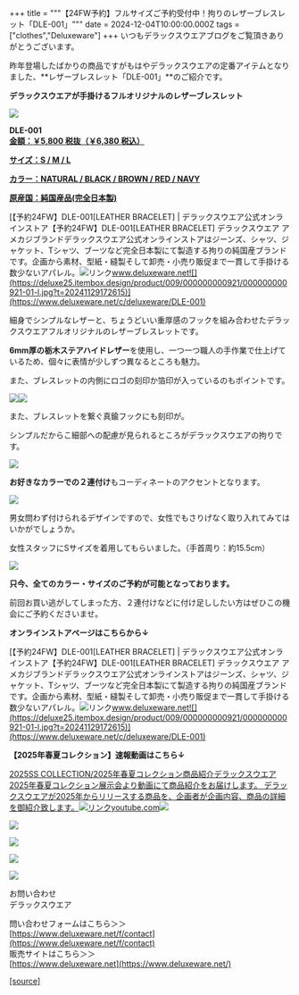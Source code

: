 +++
title = """【24FW予約】フルサイズご予約受付中！拘りのレザーブレスレット「DLE-001」"""
date = 2024-12-04T10:00:00.000Z
tags = ["clothes","Deluxeware"]
+++
いつもデラックスウエアブログをご覧頂きありがとうございます。

昨年登場したばかりの商品ですがもはやデラックスウエアの定番アイテムとなりました、**レザーブレスレット「DLE-001」**のご紹介です。

**デラックスウエアが手掛けるフルオリジナルのレザーブレスレット**

[![](https://stat.ameba.jp/user_images/20241204/12/deluxeware/5b/2c/j/o0800080015517587503.jpg)](https://stat.ameba.jp/user_images/20241204/12/deluxeware/5b/2c/j/o0800080015517587503.jpg)

**DLE-001**  
**[金額：￥5,800 税抜（￥6,380 税込）](https://www.deluxeware.net/c/deluxeware/DLE-001)**

**[サイズ：S / M / L](https://www.deluxeware.net/c/deluxeware/DLE-001)**

**[カラー：NATURAL / BLACK / BROWN / RED / NAVY](https://www.deluxeware.net/c/deluxeware/DLE-001)**

**[原産国：純国産品(完全日本製)](https://www.deluxeware.net/c/deluxeware/DLE-001)**

[【予約24FW】DLE-001\[LEATHER BRACELET\] | デラックスウエア公式オンラインストア【予約24FW】DLE-001\[LEATHER BRACELET\] デラックスウエア アメカジブランドデラックスウエア公式オンラインストアはジーンズ、シャツ、ジャケット、Tシャツ、ブーツなど完全日本製にて製造する拘りの純国産ブランドです。企画から素材、型紙・縫製そして卸売・小売り販促まで一貫して手掛ける数少ないアパレル。![リンク](https://c.stat100.ameba.jp/ameblo/symbols/v3.20.0/svg/gray/editor_link.svg)www.deluxeware.net![](https://deluxe25.itembox.design/product/009/000000000921/000000000921-01-l.jpg?t=20241129172615)](https://www.deluxeware.net/c/deluxeware/DLE-001)

細身でシンプルなレザーと、ちょうどいい重厚感のフックを組み合わせたデラックスウエアフルオリジナルのレザーブレスレットです。

**6mm厚の栃木ステアハイドレザー**を使用し、一つ一つ職人の手作業で仕上げているため、個々に表情が少しずつ異なるところも魅力。

また、ブレスレットの内側にロゴの刻印か箔印が入っているのもポイントです。

[![](https://stat.ameba.jp/user_images/20240803/16/deluxeware/66/f1/j/o0800080015470565514.jpg)](https://stat.ameba.jp/user_images/20240803/16/deluxeware/66/f1/j/o0800080015470565514.jpg)[![](https://stat.ameba.jp/user_images/20240803/16/deluxeware/d6/a8/j/o0800080015470565513.jpg)](https://stat.ameba.jp/user_images/20240803/16/deluxeware/d6/a8/j/o0800080015470565513.jpg)

また、ブレスレットを繋ぐ真鍮フックにも刻印が。

シンプルだからこ細部への配慮が見られるところがデラックスウエアの拘りです。

[![](https://stat.ameba.jp/user_images/20240803/16/deluxeware/10/9c/j/o0800080015470565510.jpg)](https://stat.ameba.jp/user_images/20240803/16/deluxeware/10/9c/j/o0800080015470565510.jpg)

**お好きなカラーでの２連付け**もコーディネートのアクセントとなります。

[![](https://stat.ameba.jp/user_images/20240803/16/deluxeware/50/fe/j/o0800080015470565517.jpg)](https://stat.ameba.jp/user_images/20240803/16/deluxeware/50/fe/j/o0800080015470565517.jpg)

男女問わず付けられるデザインですので、女性でもさりげなく取り入れてみてはいかがでしょうか。

女性スタッフにSサイズを着用してもらいました。（手首周り：約15.5cm）

[![](https://stat.ameba.jp/user_images/20241204/14/deluxeware/13/e1/j/o0800080015517624936.jpg)](https://stat.ameba.jp/user_images/20241204/14/deluxeware/13/e1/j/o0800080015517624936.jpg)

**只今、全てのカラー・サイズのご予約が可能となっております。**

前回お買い逃がしてしまった方、２連付けなどに付け足ししたい方はぜひこの機会にご予約くださいませ。

**オンラインストアページはこちらから↓**

[【予約24FW】DLE-001\[LEATHER BRACELET\] | デラックスウエア公式オンラインストア【予約24FW】DLE-001\[LEATHER BRACELET\] デラックスウエア アメカジブランドデラックスウエア公式オンラインストアはジーンズ、シャツ、ジャケット、Tシャツ、ブーツなど完全日本製にて製造する拘りの純国産ブランドです。企画から素材、型紙・縫製そして卸売・小売り販促まで一貫して手掛ける数少ないアパレル。![リンク](https://c.stat100.ameba.jp/ameblo/symbols/v3.20.0/svg/gray/editor_link.svg)www.deluxeware.net![](https://deluxe25.itembox.design/product/009/000000000921/000000000921-01-l.jpg?t=20241129172615)](https://www.deluxeware.net/c/deluxeware/DLE-001)

**【2025年春夏コレクション】速報動画はこちら↓**

[2025SS COLLECTION/2025年春夏コレクション商品紹介デラックスウエア2025年春夏コレクション展示会より動画にて商品紹介をお届けします。 デラックスウエアが2025年からリリースする商品を、企画者が企画内容、商品の詳細を御紹介致します。![リンク](https://c.stat100.ameba.jp/ameblo/symbols/v3.20.0/svg/gray/editor_link.svg)youtube.com![](https://i.ytimg.com/vi/A71qJSd2lh4/hqdefault.jpg?sqp=-oaymwEXCOADEI4CSFryq4qpAwkIARUAAIhCGAE=&rs=AOn4CLAjvDtZHCLmch_wfz5qqtOMUoi28A&days_since_epoch=20061)](https://youtube.com/playlist?list=PLmcuUjZ67rhnclr762_W-zDg7FyyrNvqF&si=ZnuNkFZA0RxBCvfI)

[![](https://stat.ameba.jp/user_images/20241116/16/deluxeware/4a/05/j/o1200050015510661447.jpg?caw=800)](https://www.deluxeware.net/c/deluxeware/D-26)

[![](https://stat.ameba.jp/user_images/20240315/15/deluxeware/04/7f/j/o0800026015413271803.jpg?caw=800)](https://www.instagram.com/deluxeware/?hl=ja)

[![](https://stat.ameba.jp/user_images/20220415/12/deluxeware/3b/ce/j/o0800026015103175481.jpg?caw=800)](https://www.deluxeware.net/f/headstore)

[![](https://stat.ameba.jp/user_images/20220415/12/deluxeware/d7/c6/j/o0800026015103175487.jpg?caw=800)](https://www.deluxeware.net/)

お問い合わせ  
デラックスウエア

問い合わせフォームはこちら＞＞  
[https://www.deluxeware.net/f/contact](https://www.deluxeware.net/f/contact)  
販売サイトはこちら＞＞  
[https://www.deluxeware.net](https://www.deluxeware.net/)

[[source]](https://ameblo.jp/deluxeware/entry-12877407875.html)
